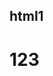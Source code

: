 <!--
 * @Author: your name
 * @Date: 2021-11-29 15:23:53
 * @LastEditTime: 2021-11-29 15:45:47
 * @LastEditors: Please set LastEditors
 * @Description: 打开koroFileHeader查看配置 进行设置: https://github.com/OBKoro1/koro1FileHeader/wiki/%E9%85%8D%E7%BD%AE
 * @FilePath: \VuePress\vuepress-starter\docs\fontend\html\html1.md
-->
## html1
# 123
